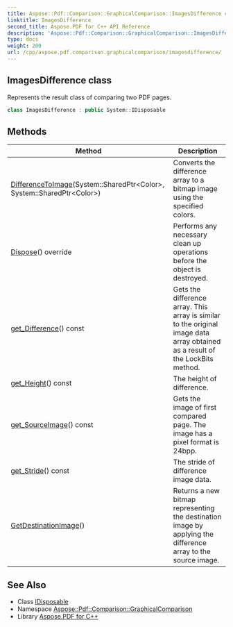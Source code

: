 ```yaml
---
title: Aspose::Pdf::Comparison::GraphicalComparison::ImagesDifference class
linktitle: ImagesDifference
second_title: Aspose.PDF for C++ API Reference
description: 'Aspose::Pdf::Comparison::GraphicalComparison::ImagesDifference class. Represents the result class of comparing two PDF pages in C++.'
type: docs
weight: 200
url: /cpp/aspose.pdf.comparison.graphicalcomparison/imagesdifference/
---
```

## ImagesDifference class


Represents the result class of comparing two PDF pages.

```cpp
class ImagesDifference : public System::IDisposable
```

## Methods

| Method | Description |
| --- | --- |
| [DifferenceToImage](./differencetoimage/)(System::SharedPtr\<Color\>, System::SharedPtr\<Color\>) | Converts the difference array to a bitmap image using the specified colors. |
| [Dispose](./dispose/)() override | Performs any necessary clean up operations before the object is destroyed. |
| [get_Difference](./get_difference/)() const | Gets the difference array. This array is similar to the original image data array obtained as a result of the LockBits method. |
| [get_Height](./get_height/)() const | The height of difference. |
| [get_SourceImage](./get_sourceimage/)() const | Gets the image of first compared page. The image has a pixel format is 24bpp. |
| [get_Stride](./get_stride/)() const | The stride of difference image data. |
| [GetDestinationImage](./getdestinationimage/)() | Returns a new bitmap representing the destination image by applying the difference array to the source image. |
## See Also

* Class [IDisposable](../../system/idisposable/)
* Namespace [Aspose::Pdf::Comparison::GraphicalComparison](../)
* Library [Aspose.PDF for C++](../../)
